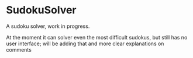 # SudokuSolver
A sudoku solver, work in progress.

At the moment it can solver even the most difficult sudokus, but still has no user interface; will be adding that and more clear explanations on comments
